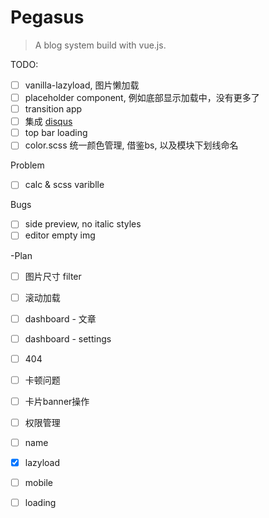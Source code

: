 # Pegasus

> A blog system build with vue.js.

TODO:
- [ ] vanilla-lazyload, 图片懒加载
- [ ] placeholder component, 例如底部显示加载中，没有更多了
- [ ] transition app
- [ ] 集成 [disqus](https://pegasus-app.disqus.com/admin/install/platforms/universalcode/)
- [ ] top bar loading
- [ ] color.scss 统一颜色管理, 借鉴bs, 以及模块下划线命名

Problem
- [ ] calc & scss variblle

Bugs
- [ ] side preview, no italic styles
- [ ] editor empty img

-Plan
- [ ] 图片尺寸 filter
- [ ] 滚动加载
- [ ] dashboard - 文章
- [ ] dashboard - settings
- [ ] 404
- [ ] 卡顿问题
- [ ] 卡片banner操作
- [ ] 权限管理
- [ ] name
- [X] lazyload
- [ ] mobile
- [ ] loading

